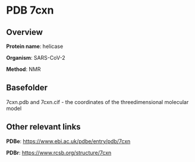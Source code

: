 # PDB 7cxn

## Overview

**Protein name**: helicase

**Organism**: SARS-CoV-2

**Method**: NMR



## Basefolder

7cxn.pdb and 7cxn.cif - the coordinates of the threedimensional molecular model



## Other relevant links 
**PDBe**:  https://www.ebi.ac.uk/pdbe/entry/pdb/7cxn
 
**PDBr**: https://www.rcsb.org/structure/7cxn 
